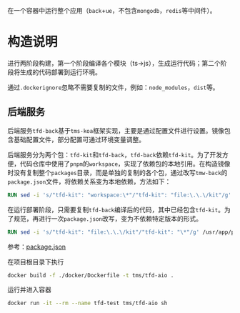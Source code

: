 在一个容器中运行整个应用（`back`+`ue`，不包含`mongodb`，`redis`等中间件）。

# 构造说明

进行两阶段构建，第一个阶段编译各个模块（ts->js），生成运行代码；第二个阶段将生成的代码部署到运行环境。

通过`.dockerignore`忽略不需要复制的文件，例如：`node_modules`，`dist`等。

## 后端服务

后端服务`tfd-back`基于`tms-koa`框架实现，主要是通过配置文件进行设置。镜像包含基础配置文件，部分配置可通过环境变量调整。

后端服务分为两个包：`tfd-kit`和`tfd-back`，`tfd-back`依赖`tfd-kit`。为了开发方便，代码仓库中使用了`pnpm`的`workspace`，实现了依赖包的本地引用。在构造镜像时没有复制整个`packages`目录，而是单独的复制的各个包，通过改写`tmw-back`的`package.json`文件，将依赖关系变为本地依赖，方法如下：

```Dockerfile
RUN sed -i 's/"tfd-kit": "workspace:\*"/"tfd-kit": "file:\.\.\/kit"/g' /usr/src/tfd/back/package.json
```

在运行部署阶段，只需要复制`tfd-back`编译后的代码，其中已经包含`tfd-kit`。为了规范，再进行一次`package.json`改写，变为不依赖特定版本的形式。

```Dockerfile
RUN sed -i 's/"tfd-kit": "file:\.\.\/kit"/"tfd-kit": "\*"/g' /usr/app/package.json
```

参考：[package.json](https://docs.npmjs.com/cli/v6/configuring-npm/package-json#local-paths)

在项目根目录下执行

```bash
docker build -f ./docker/Dockerfile -t tms/tfd-aio .
```

运行并进入容器

```bash
docker run -it --rm --name tfd-test tms/tfd-aio sh
```
